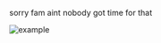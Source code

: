 sorry fam aint nobody got time for that 

![example](https://user-images.githubusercontent.com/47508062/117585844-94c57c80-b0e2-11eb-8ff5-cc90552eb5b9.gif)


